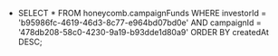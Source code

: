 - SELECT 
      *
  FROM
      honeycomb.campaignFunds
  WHERE
      investorId = 'b95986fc-4619-46d3-8c77-e964bd07bd0e'
          AND campaignId = '478db208-58c0-4230-9a19-b93dde1d80a9'
  ORDER BY createdAt DESC;